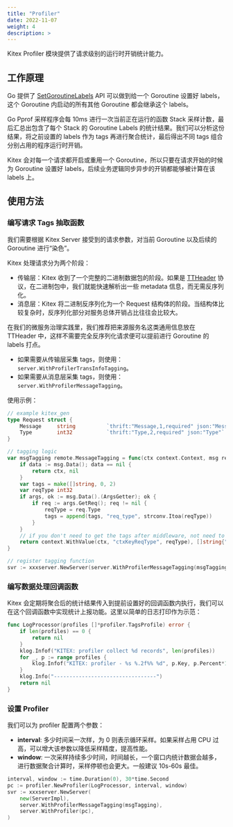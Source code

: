 ```yaml
---
title: "Profiler"
date: 2022-11-07
weight: 4
description: >
---
```


Kitex Profiler 模块提供了请求级别的运行时开销统计能力。


## 工作原理

Go 提供了 [SetGoroutineLabels](https://pkg.go.dev/runtime/pprof#SetGoroutineLabels) API 可以做到给一个 Goroutine 设置好 labels，这个 Goroutine 内启动的所有其他 Goroutine 都会继承这个 labels。

Go Pprof 采样程序会每 10ms 进行一次当前正在运行的函数 Stack 采样计数，最后汇总出包含了每个 Stack 的 Goroutine Labels 的统计结果。我们可以分析这份结果，将之前设置的 labels 作为 tags 再进行聚合统计，最后得出不同 tags 组合分别占用的程序运行时开销。

Kitex 会对每一个请求都开启或重用一个 Goroutine，所以只要在请求开始的时候为 Goroutine 设置好 labels，后续业务逻辑同步异步的开销都能够被计算在该 labels 上。

## 使用方法

### 编写请求 Tags 抽取函数

我们需要根据 Kitex Server 接受到的请求参数，对当前 Goroutine 以及后续的 Goroutine 进行“染色”。

Kitex 处理请求分为两个阶段：

- 传输层：Kitex 收到了一个完整的二进制数据包的阶段。如果是 [TTHeader](https://www.cloudwego.io/zh/docs/kitex/reference/transport_protocol_ttheader/) 协议，在二进制包中，我们就能快速解析出一些 metadata 信息，而无需反序列化。
- 消息层：Kitex 将二进制反序列化为一个 Request 结构体的阶段。当结构体比较复杂时，反序列化部分对服务总体开销占比往往会比较大。

在我们的微服务治理实践里，我们推荐把来源服务名这类通用信息放在 TTHeader 中，这样不需要完全反序列化请求便可以提前进行 Goroutine 的 labels 打点。

- 如果需要从传输层采集 tags，则使用：`server.WithProfilerTransInfoTagging`。
- 如果需要从消息层采集 tags，则使用：`server.WithProfilerMessageTagging`。

使用示例：

```go
// example kitex_gen
type Request struct {
	Message     string          `thrift:"Message,1,required" json:"Message"`
	Type        int32           `thrift:"Type,2,required" json:"Type"`
}

// tagging logic
var msgTagging remote.MessageTagging = func(ctx context.Context, msg remote.Message) (context.Context, []string) {
	if data := msg.Data(); data == nil {
		return ctx, nil
	}
	var tags = make([]string, 0, 2)
	var reqType int32
	if args, ok := msg.Data().(ArgsGetter); ok {
		if req := args.GetReq(); req != nil {
			reqType = req.Type
			tags = append(tags, "req_type", strconv.Itoa(reqType))
		}
	}
	// if you don't need to get the tags after middleware, not need to change ctx
	return context.WithValue(ctx, "ctxKeyReqType", reqType), []string{"req_type", strconv.Itoa(reqType)}
}

// register tagging function
svr := xxxserver.NewServer(server.WithProfilerMessageTagging(msgTagging))
```

### 编写数据处理回调函数

Kitex 会定期将聚合后的统计结果传入到提前设置好的回调函数内执行，我们可以在这个回调函数中实现统计上报功能。这里以简单的日志打印作为示范：

```go
func LogProcessor(profiles []*profiler.TagsProfile) error {
	if len(profiles) == 0 {
		return nil
	}
	klog.Infof("KITEX: profiler collect %d records", len(profiles))
	for _, p := range profiles {
		klog.Infof("KITEX: profiler - %s %.2f%% %d", p.Key, p.Percent*100, p.Value)
	}
	klog.Info("---------------------------------")
	return nil
}
```

### 设置 Profiler

我们可以为 profiler 配置两个参数：

- **interval**: 多少时间采一次样，为 0 则表示循环采样。如果采样占用 CPU 过高，可以增大该参数以降低采样精度，提高性能。
- **window**: 一次采样持续多少时间，时间越长，一个窗口内统计数据会越多，进行数据聚合计算时，采样停顿也会更大。一般建议 10s-60s 最佳。

```go
interval, window := time.Duration(0), 30*time.Second
pc := profiler.NewProfiler(LogProcessor, interval, window)
svr := xxxserver.NewServer(
	new(ServerImpl),
	server.WithProfilerMessageTagging(msgTagging),
	server.WithProfiler(pc),
)
```

